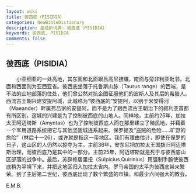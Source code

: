 ```yaml
---
layout: wiki
title: 彼西底（PISIDIA）
categories: NewBibleDictionary
description: 圣经新词典: 彼西底（PISIDIA）
keywords: 彼西底, PISIDIA
comments: false
---
```


## 彼西底（PISIDIA）

　　小亚细亚的一处高地，其东面和北面跟吕高尼接壤，南面与旁非利亚毗邻，北面和西面则为亚西亚省。彼西底坐落于托鲁斯山脉（Taurus range）的西端，是不法的山地部落的住处，他们曾公然对抗企图征服他们的波斯人及其后的希腊人。西流古王朝兴建安提阿城，此城称为“彼西底的”安提阿，以别于米安得河（Maeander）畔属弗吕家的安提阿，而不是为了跟西流古王朝治下的叙利亚首都有所区别。这城的兴建是为了控制彼西底的山地人。同样地，主前约25年，加拉太王阿迈塔斯（Amyntas）也为了控制彼西底人而在那里建立了殖民地，并藉着一个军用道路系统把它与其他坚固城连系起来。保罗提及“盗贼的危险……旷野的危险”（林后十一26），或许就是指这一带地区。我们有理由估计，即使在保罗的日子，这山区的人仍然以掠夺为主。主前36年，安东尼把加拉太王国拨归阿迈塔斯治理，而彼西底乃是其中的一部分。主前25年，阿迈塔斯就是死于与彼西底山区部落的战争中。最后，苏辟修居里扭（Sulpicius Quirinius）用强制手腕使彼西底稍为平靖下来，并把这地区归入加拉太省内。罗马帝国的太平为彼西底带来繁荣。到了主后第二世纪，彼西底出现了数个繁盛的市镇，和最少六间强大的教会。

E.M.B.








